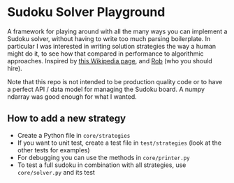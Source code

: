 # Sudoku Solver Playground

A framework for playing around with all the many ways you can implement a Sudoku solver, without having to write too
much parsing boilerplate. In particular I was interested in writing solution strategies the way a human might do it,
to see how that compared in performance to algorithmic approaches. Inspired
by [this Wikipedia page](https://en.wikipedia.org/wiki/Sudoku_solving_algorithms),
and [Rob](https://github.com/robertsteane) (who you should hire).

Note that this repo is not intended to be production quality code or to have a perfect API / data model for managing the Sudoku board.
A numpy ndarray was good enough for what I wanted.

## How to add a new strategy

- Create a Python file in `core/strategies`
- If you want to unit test, create a test file in `test/strategies` (look at the other tests for examples)
- For debugging you can use the methods in `core/printer.py`
- To test a full sudoku in combination with all strategies, use `core/solver.py` and its test

